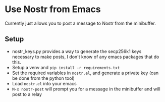 # Use Nostr from Emacs

Currently just allows you to post a message to Nostr from the minibuffer.


## Setup
- nostr_keys.py provides a way to generate the secp256k1 keys necessary to make posts, I don't know of any emacs packages that do this. 
- Setup a venv and `pip install -r requirements.txt`
- Set the required variables in `nostr.el`, and generate a private key (can be done from the python tool)
- Load `nostr.el` into your emacs
- `M-x nostr-post` will prompt you for a message in the minibuffer and will post to a relay
